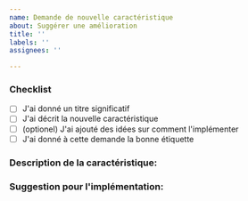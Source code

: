 ```yaml
---
name: Demande de nouvelle caractéristique
about: Suggérer une amélioration
title: ''
labels: ''
assignees: ''

---
```


### Checklist

- [ ] J'ai donné un titre significatif
- [ ] J'ai décrit la nouvelle caractéristique
- [ ] (optionel) J'ai ajouté des idées sur comment l'implémenter
- [ ] J'ai donné à cette demande la bonne étiquette

### Description de la caractéristique:


### Suggestion pour l'implémentation:
